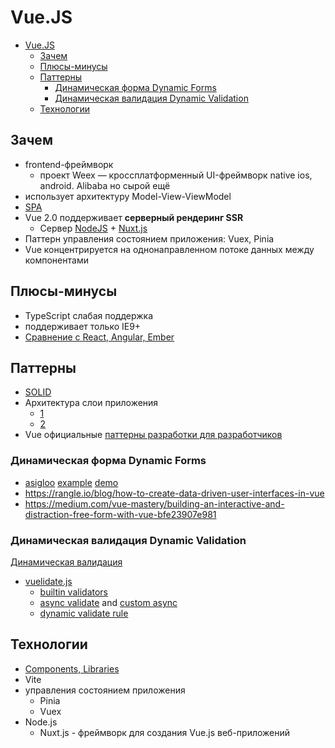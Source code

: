# Vue.JS

- [Vue.JS](#vuejs)
  - [Зачем](#зачем)
  - [Плюсы-минусы](#плюсы-минусы)
  - [Паттерны](#паттерны)
    - [Динамическая форма Dynamic Forms](#динамическая-форма-dynamic-forms)
    - [Динамическая валидация Dynamic Validation](#динамическая-валидация-dynamic-validation)
  - [Технологии](#технологии)

## Зачем

- frontend-фреймворк
  - проект Weex — кроссплатформенный UI-фреймворк native ios, android. Alibaba но сырой ещё
- использует архитектуру Model-View-ViewModel
- [SPA](/arch/style/spa.md)
- Vue 2.0 поддерживает __серверный рендеринг SSR__
	- Сервер [NodeJS](nodejs.md) + [Nuxt.js](https://dergunov.com/wiki/nuxt-js-intro)
- Паттерн управления состоянием приложения: Vuex, Pinia
- Vue концентрируется на однонаправленном потоке данных между компонентами

## Плюсы-минусы

- TypeScript слабая поддержка
- поддерживает только IE9+
- [Сравнение c React, Angular, Ember](https://ru.vuejs.org/v2/guide/comparison.html)

## Паттерны

- [SOLID](https://webdevblog.ru/kak-izbezhat-narusheniya-principov-solid-v-vue-js-prilozhenie/)
- Архитектура слои приложения
  - [1](https://frontenso.com/ru/blog/drugoi-podkhod-k-arkhitekture-frontenda)
  - [2](https://badtry.net/arkhitiektura-bolshogho-masshtabnogho-entierpraiz-prilozhieniia-na-vuejs/)
- Vue официальные [паттерны разработки для разработчиков](https://ru.vuejs.org/v2/style-guide/index.html)

### Динамическая форма Dynamic Forms

- [asigloo](https://github.com/asigloo/vue-dynamic-forms) [example](https://www.vuescript.com/dynamically-create-reactive-forms/) [demo](https://vue-dynamic-forms-demos.alvarosaburido.dev/)
- <https://rangle.io/blog/how-to-create-data-driven-user-interfaces-in-vue>
- <https://medium.com/vue-mastery/building-an-interactive-and-distraction-free-form-with-vue-bfe23907e981>

### Динамическая валидация Dynamic Validation

[Динамическая валидация](https://jasonwatmore.com/post/2020/09/30/vuejs-vuelidate-dynamic-form-example)

- [vuelidate.js](https://vuelidate-next.netlify.app/)
  - [builtin validators](https://vuelidate.js.org/#sub-builtin-validators)
  - [async validate](https://vuelidate-next.netlify.app/examples.html#asynchronous-validation) and [custom async](https://vuelidate-next.netlify.app/custom_validators.html#async-validators)
  - [dynamic validate rule](https://vuelidate-next.netlify.app/examples.html#dynamic-validation-schema)

## Технологии

- [Components, Libraries](https://github.com/vuejs/awesome-vue)
- Vite
- управления состоянием приложения
  - Pinia
  - Vuex
- Node.js
  - Nuxt.js - фреймворк для создания Vue.js веб-приложений
